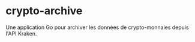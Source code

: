 # crypto-archive
Une application Go pour archiver les données de crypto-monnaies depuis l'API Kraken.
